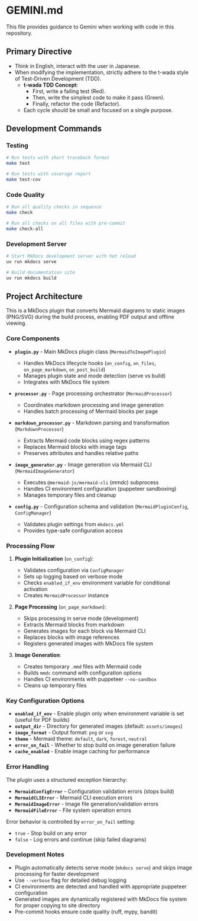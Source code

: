 # GEMINI.md

This file provides guidance to Gemini when working with code in this repository.

## Primary Directive

- Think in English, interact with the user in Japanese.
- When modifying the implementation, strictly adhere to the t-wada style of Test-Driven Development (TDD).
  - **t-wada TDD Concept**:
    - First, write a failing test (Red).
    - Then, write the simplest code to make it pass (Green).
    - Finally, refactor the code (Refactor).
  - Each cycle should be small and focused on a single purpose.

## Development Commands

### Testing
```bash
# Run tests with short traceback format
make test

# Run tests with coverage report
make test-cov

```

### Code Quality
```bash
# Run all quality checks in sequence
make check

# Run all checks on all files with pre-commit
make check-all
```

### Development Server
```bash
# Start MkDocs development server with hot reload
uv run mkdocs serve

# Build documentation site
uv run mkdocs build
```

## Project Architecture

This is a MkDocs plugin that converts Mermaid diagrams to static images (PNG/SVG) during the build process, enabling PDF output and offline viewing.

### Core Components

- **`plugin.py`** - Main MkDocs plugin class (`MermaidToImagePlugin`)
  - Handles MkDocs lifecycle hooks (`on_config`, `on_files`, `on_page_markdown`, `on_post_build`)
  - Manages plugin state and mode detection (serve vs build)
  - Integrates with MkDocs file system

- **`processor.py`** - Page processing orchestrator (`MermaidProcessor`)
  - Coordinates markdown processing and image generation
  - Handles batch processing of Mermaid blocks per page

- **`markdown_processor.py`** - Markdown parsing and transformation (`MarkdownProcessor`)
  - Extracts Mermaid code blocks using regex patterns
  - Replaces Mermaid blocks with image tags
  - Preserves attributes and handles relative paths

- **`image_generator.py`** - Image generation via Mermaid CLI (`MermaidImageGenerator`)
  - Executes `@mermaid-js/mermaid-cli` (mmdc) subprocess
  - Handles CI environment configuration (puppeteer sandboxing)
  - Manages temporary files and cleanup

- **`config.py`** - Configuration schema and validation (`MermaidPluginConfig`, `ConfigManager`)
  - Validates plugin settings from `mkdocs.yml`
  - Provides type-safe configuration access

### Processing Flow

1. **Plugin Initialization** (`on_config`):
   - Validates configuration via `ConfigManager`
   - Sets up logging based on verbose mode
   - Checks `enabled_if_env` environment variable for conditional activation
   - Creates `MermaidProcessor` instance

2. **Page Processing** (`on_page_markdown`):
   - Skips processing in serve mode (development)
   - Extracts Mermaid blocks from markdown
   - Generates images for each block via Mermaid CLI
   - Replaces blocks with image references
   - Registers generated images with MkDocs file system

3. **Image Generation**:
   - Creates temporary `.mmd` files with Mermaid code
   - Builds `mmdc` command with configuration options
   - Handles CI environments with puppeteer `--no-sandbox`
   - Cleans up temporary files

### Key Configuration Options

- **`enabled_if_env`** - Enable plugin only when environment variable is set (useful for PDF builds)
- **`output_dir`** - Directory for generated images (default: `assets/images`)
- **`image_format`** - Output format: `png` or `svg`
- **`theme`** - Mermaid theme: `default`, `dark`, `forest`, `neutral`
- **`error_on_fail`** - Whether to stop build on image generation failure
- **`cache_enabled`** - Enable image caching for performance

### Error Handling

The plugin uses a structured exception hierarchy:
- **`MermaidConfigError`** - Configuration validation errors (stops build)
- **`MermaidCLIError`** - Mermaid CLI execution errors
- **`MermaidImageError`** - Image file generation/validation errors
- **`MermaidFileError`** - File system operation errors

Error behavior is controlled by `error_on_fail` setting:
- `true` - Stop build on any error
- `false` - Log errors and continue (skip failed diagrams)

### Development Notes

- Plugin automatically detects serve mode (`mkdocs serve`) and skips image processing for faster development
- Use `--verbose` flag for detailed debug logging
- CI environments are detected and handled with appropriate puppeteer configuration
- Generated images are dynamically registered with MkDocs file system for proper copying to site directory
- Pre-commit hooks ensure code quality (ruff, mypy, bandit)
